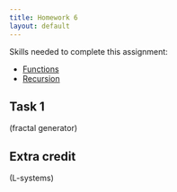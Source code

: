 ```yaml
---
title: Homework 6
layout: default
---
```


Skills needed to complete this assignment:

- [Functions](/lecture/functions.html)
- [Recursion](/lecture/recursion.html)

## Task 1

(fractal generator)

## Extra credit

(L-systems)